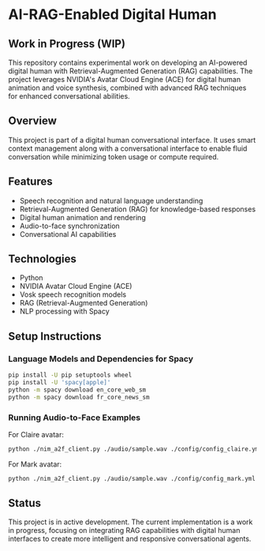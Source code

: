 # AI-RAG-Enabled Digital Human

## Work in Progress (WIP)

This repository contains experimental work on developing an AI-powered digital human with Retrieval-Augmented Generation (RAG) capabilities. The project leverages NVIDIA's Avatar Cloud Engine (ACE) for digital human animation and voice synthesis, combined with advanced RAG techniques for enhanced conversational abilities.

## Overview

This project is part of a digital human conversational interface. It uses smart context management along with a conversational interface to enable fluid conversation while minimizing token usage or compute required.

## Features

- Speech recognition and natural language understanding
- Retrieval-Augmented Generation (RAG) for knowledge-based responses
- Digital human animation and rendering
- Audio-to-face synchronization
- Conversational AI capabilities

## Technologies

- Python
- NVIDIA Avatar Cloud Engine (ACE)
- Vosk speech recognition models
- RAG (Retrieval-Augmented Generation)
- NLP processing with Spacy

## Setup Instructions

### Language Models and Dependencies for Spacy

```bash
pip install -U pip setuptools wheel
pip install -U 'spacy[apple]'
python -m spacy download en_core_web_sm
python -m spacy download fr_core_news_sm
```

### Running Audio-to-Face Examples

For Claire avatar:
```bash
python ./nim_a2f_client.py ./audio/sample.wav ./config/config_claire.yml --apikey $NVIDIA_NIM_API_KEY --function-id 462f7853-60e8-474a-9728-7b598e58472c
```

For Mark avatar:
```bash
python ./nim_a2f_client.py ./audio/sample.wav ./config/config_mark.yml --apikey $NVIDIA_NIM_API_KEY --function-id 945ed566-a023-4677-9a49-61ede107fd5a
```

## Status

This project is in active development. The current implementation is a work in progress, focusing on integrating RAG capabilities with digital human interfaces to create more intelligent and responsive conversational agents.
